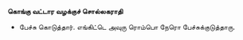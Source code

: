 **கொங்கு வட்டார வழக்குச் சொல்லகராதி**
- பேச்சு கொடுத்தார். எங்கிட்டெ அவுரு ரொம்பொ நேரொ பேச்சுக்குடுத்தாரு.

